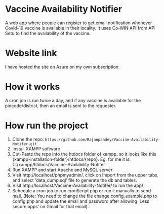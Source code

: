 # Vaccine Availability Notifier

A web app where people can register to get email notification whenever Covid-19 vaccine is available in their locality.
It uses Co-WIN API from API Setu to find the availability of the vaccine.

# Website link
I have hosted the site on Azure on my own subscription:

# How it works
A cron job is run twice a day, and if any vaccine is available for the pincode/district, then an email is sent to the requester.

# How run the project
1. Clone the repo: `https://github.com/Rajanpandey/Vaccine-Availability-Notifer.git`
2. Install XAMPP software
3. Cut-Paste the repo into the htdocs folder of xampp, so it looks like this {xampp-installation-folder}/htdocs/{repo}. Eg, for me it is: C:/xampp/htdocs/Vaccine-Availability-Notifer
4. Run XAMPP and start Apache and MySQL server
5. Visit http://localhost/phpmyadmin/, click on Import from the upper tabs, and select 'data_dump.sql' file to generate the db and tables.
6. Visit http://localhost/Vaccine-Availability-Notifer/ to run the app!
7. Schedule a cron job to run cronScript.php or run it manually to send mail. (Note: You need to change the file change config_example.php to config.php and update the email and password after allowing 'Less secure apps' on Gmail for that email).
